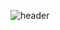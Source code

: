 ![header](https://capsule-render.vercel.app/api?type=waving&color=gradient&customColorList=10,11,12,30&height=300&section=header&text=yakcom&fontSize=80&fontAlignY=35&animation=fadeIn&desc=Ilya%20Miller&&fontColor=d6ace6)


